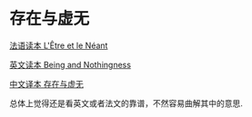 # 存在与虚无

[法语读本 L'Être et le Néant](https://archive.org/details/letreetleneant0000unse_s2d2/page/62/mode/2up)

[英文读本 Being and Nothingness](https://archive.org/details/jeanpaulsartrebeingandnothingnessaphenomzlib.org/mode/2up)

[中文译本 存在与虚无](https://pdf.poul666.top/web/viewer.html?file=https://file.poul666.top/poul/%E6%96%B0%E5%8A%A0%E5%8D%B71/study/ebook/self_management/%E5%AD%98%E5%9C%A8%E4%B8%8E%E8%99%9A%E6%97%A0.pdf)


总体上觉得还是看英文或者法文的靠谱，不然容易曲解其中的意思.

